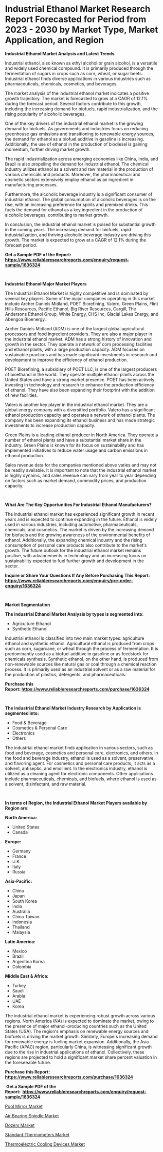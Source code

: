 <p><h1>Industrial Ethanol Market Research Report Forecasted for Period from 2023 -  2030 by Market Type, Market Application, and Region</h1></p><p><strong>Industrial Ethanol Market Analysis and Latest Trends</strong></p>
<p><p>Industrial ethanol, also known as ethyl alcohol or grain alcohol, is a versatile and widely used chemical compound. It is primarily produced through the fermentation of sugars in crops such as corn, wheat, or sugar beets. Industrial ethanol finds diverse applications in various industries such as pharmaceuticals, chemicals, cosmetics, and beverages.</p><p>The market analysis of the industrial ethanol market indicates a positive growth trajectory. The market is forecasted to grow at a CAGR of 12.1% during the forecast period. Several factors contribute to this growth, including the increasing demand for biofuels, rapid industrialization, and the rising popularity of alcoholic beverages.</p><p>One of the key drivers of the industrial ethanol market is the growing demand for biofuels. As governments and industries focus on reducing greenhouse gas emissions and transitioning to renewable energy sources, the demand for ethanol as a biofuel additive in gasoline is increasing. Additionally, the use of ethanol in the production of biodiesel is gaining momentum, further driving market growth.</p><p>The rapid industrialization across emerging economies like China, India, and Brazil is also propelling the demand for industrial ethanol. The chemical industry utilizes ethanol as a solvent and raw material in the production of various chemicals and products. Moreover, the pharmaceutical and cosmetic sectors extensively employ ethanol as an ingredient in manufacturing processes.</p><p>Furthermore, the alcoholic beverage industry is a significant consumer of industrial ethanol. The global consumption of alcoholic beverages is on the rise, with an increasing preference for spirits and premixed drinks. This fuels the demand for ethanol as a key ingredient in the production of alcoholic beverages, contributing to market growth.</p><p>In conclusion, the industrial ethanol market is poised for substantial growth in the coming years. The increasing demand for biofuels, rapid industrialization, and thriving alcoholic beverage industry are driving this growth. The market is expected to grow at a CAGR of 12.1% during the forecast period.</p></p>
<p><strong>Get a Sample PDF of the Report:&nbsp; <a href="https://www.reliableresearchreports.com/enquiry/request-sample/1636324">https://www.reliableresearchreports.com/enquiry/request-sample/1636324</a></strong></p>
<p>&nbsp;</p>
<p><strong>Industrial Ethanol Major Market Players</strong></p>
<p><p>The Industrial Ethanol Market is highly competitive and is dominated by several key players. Some of the major companies operating in this market include Archer Daniels Midland, POET Biorefining, Valero, Green Plains, Flint Hills Resources, Pacific Ethanol, Big River Resources, Cargill, The Andersons Ethanol Group, White Energy, CHS Inc, Glacial Lakes Energy, and Abengoa Bioenergy.</p><p>Archer Daniels Midland (ADM) is one of the largest global agricultural processors and food ingredient providers. They are also a major player in the industrial ethanol market. ADM has a strong history of innovation and growth in the sector. They operate a network of corn processing facilities and ethanol plants, with a large production capacity. ADM focuses on sustainable practices and has made significant investments in research and development to improve the efficiency of ethanol production.</p><p>POET Biorefining, a subsidiary of POET LLC, is one of the largest producers of bioethanol in the world. They operate multiple ethanol plants across the United States and have a strong market presence. POET has been actively investing in technology and research to enhance the production efficiency of ethanol. They have also been expanding their footprint with the addition of new facilities.</p><p>Valero is another key player in the industrial ethanol market. They are a global energy company with a diversified portfolio. Valero has a significant ethanol production capacity and operates a network of ethanol plants. The company has been expanding its ethanol business and has made strategic investments to increase production capacity.</p><p>Green Plains is a leading ethanol producer in North America. They operate a number of ethanol plants and have a substantial market share in the industry. Green Plains is known for its focus on sustainability and has implemented initiatives to reduce water usage and carbon emissions in ethanol production.</p><p>Sales revenue data for the companies mentioned above varies and may not be readily available. It is important to note that the industrial ethanol market is highly dynamic, and sales revenue can vary from year to year depending on factors such as market demand, commodity prices, and production capacity.</p></p>
<p>&nbsp;</p>
<p><strong>What Are The Key Opportunities For Industrial Ethanol Manufacturers?</strong></p>
<p><p>The industrial ethanol market has experienced significant growth in recent years and is expected to continue expanding in the future. Ethanol is widely used in various industries, including automotive, pharmaceuticals, chemicals, and cosmetics. The market is driven by the increasing demand for biofuels and the growing awareness of the environmental benefits of ethanol. Additionally, the expanding chemical industry and the rising consumption of personal care products also contribute to the market's growth. The future outlook for the industrial ethanol market remains positive, with advancements in technology and an increasing focus on sustainability expected to fuel further growth and development in the sector.</p></p>
<p><strong>Inquire or Share Your Questions If Any Before Purchasing This Report: <a href="https://www.reliableresearchreports.com/enquiry/pre-order-enquiry/1636324">https://www.reliableresearchreports.com/enquiry/pre-order-enquiry/1636324</a></strong></p>
<p>&nbsp;</p>
<p><strong>Market Segmentation</strong></p>
<p><strong>The Industrial Ethanol Market Analysis by types is segmented into:</strong></p>
<p><ul><li>Agriculture Ethanol</li><li>Synthetic Ethanol</li></ul></p>
<p><p>Industrial ethanol is classified into two main market types: agriculture ethanol and synthetic ethanol. Agricultural ethanol is produced from crops such as corn, sugarcane, or wheat through the process of fermentation. It is predominantly used as a biofuel additive in gasoline or as feedstock for chemicals synthesis. Synthetic ethanol, on the other hand, is produced from non-renewable sources like natural gas or coal through a chemical reaction process. It is primarily used as an industrial solvent or as a raw material for the production of plastics, detergents, and pharmaceuticals.</p></p>
<p><strong>Purchase this Report:&nbsp;<a href="https://www.reliableresearchreports.com/purchase/1636324">https://www.reliableresearchreports.com/purchase/1636324</a></strong></p>
<p>&nbsp;</p>
<p><strong>The Industrial Ethanol Market Industry Research by Application is segmented into:</strong></p>
<p><ul><li>Food & Beverage</li><li>Cosmetics & Personal Care</li><li>Electronics</li><li>Others</li></ul></p>
<p><p>The industrial ethanol market finds application in various sectors, such as food and beverage, cosmetics and personal care, electronics, and others. In the food and beverage industry, ethanol is used as a solvent, preservative, and flavoring agent. For cosmetics and personal care products, it acts as a solvent, antiseptic, and emollient. In the electronics industry, ethanol is utilized as a cleaning agent for electronic components. Other applications include pharmaceuticals, chemicals, and biofuels, where ethanol is used as a solvent, disinfectant, and raw material.</p></p>
<p>&nbsp;</p>
<p><strong>In terms of Region, the Industrial Ethanol Market Players available by Region are:</strong></p>
<p>
    <p> <strong> North America: </strong>
        <ul>
            <li>United States</li>
            <li>Canada</li>
        </ul>
        </p> 
    <p> <strong> Europe: </strong>
        <ul>
            <li>Germany</li>
            <li>France</li>
            <li>U.K.</li>
            <li>Italy</li>
            <li>Russia</li>
        </ul>
        </p> 
    <p> <strong> Asia-Pacific: </strong>
        <ul>
            <li>China</li>
            <li>Japan</li>
            <li>South Korea</li>
            <li>India</li>
            <li>Australia</li>
            <li>China Taiwan</li>
            <li>Indonesia</li>
            <li>Thailand</li>
            <li>Malaysia</li>
        </ul>
        </p> 
    <p> <strong> Latin America: </strong>
        <ul>
            <li>Mexico</li>
            <li>Brazil</li>
            <li>Argentina Korea</li>
            <li>Colombia</li>
        </ul>
        </p> 
    <p> <strong> Middle East & Africa: </strong>
        <ul>
            <li>Turkey</li>
            <li>Saudi</li>
            <li>Arabia</li>
            <li>UAE</li>
            <li>Korea</li>
        </ul>
    </p>
    </p>
<p><p>The industrial ethanol market is experiencing robust growth across various regions. North America (NA) is expected to dominate the market, owing to the presence of major ethanol-producing countries such as the United States (USA). The region's emphasis on renewable energy sources and biofuels is driving the market growth. Similarly, Europe's increasing demand for renewable energy is fueling market expansion. Additionally, the Asia-Pacific (APAC) region, particularly China, is witnessing significant growth due to the rise in industrial applications of ethanol. Collectively, these regions are projected to hold a significant market share percent valuation in the foreseeable future.</p></p>
<p><strong>Purchase this Report: <a href="https://www.reliableresearchreports.com/purchase/1636324">https://www.reliableresearchreports.com/purchase/1636324</a></strong></p>
<p>&nbsp;<strong>Get a Sample PDF of the Report:&nbsp;&nbsp;<a href="https://www.reliableresearchreports.com/enquiry/request-sample/1636324">https://www.reliableresearchreports.com/enquiry/request-sample/1636324</a></strong></p>
<p><strong></strong></p>
<p><p><a href="https://github.com/Paul14Anderson63/Market-Research-Report-List-1/blob/main/pool-mirror-market.md">Pool Mirror Market</a></p><p><a href="https://medium.com/@under.noon.tower/air-bearing-spindle-market-size-reveals-the-best-marketing-channels-in-global-industry-43524844126e">Air Bearing Spindle Market</a></p><p><a href="https://medium.com/@truly.fight.must/dozers-market-exploring-market-share-market-trends-and-future-growth-361be38975cc">Dozers Market</a></p><p><a href="https://medium.com/@blow.allow.stir/standard-thermometers-market-research-report-its-history-and-forecast-2023-to-2030-ff5e9f42c207">Standard Thermometers Market</a></p><p><a href="https://medium.com/@favor.case.flash/thermoelectric-cooling-devices-market-insight-market-trends-growth-forecasted-from-2023-to-2030-cf23195b4875">Thermoelectric Cooling Devices Market</a></p></p>